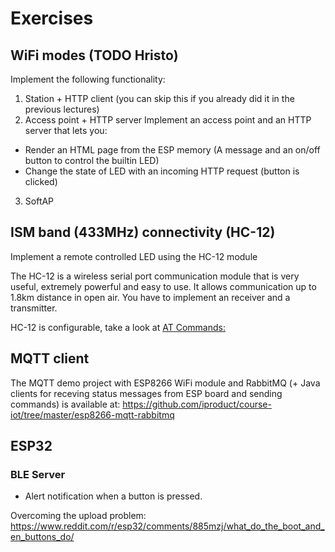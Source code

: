 # Exercises

## WiFi modes (TODO Hristo)
Implement the following functionality:
1. Station + HTTP client (you can skip this if you already did it in the previous lectures)
2. Access point + HTTP server
Implement an access point and an HTTP server that lets you:
* Render an HTML page from the ESP memory (A message and an on/off button to control the builtin LED)
* Change the state of LED with an incoming HTTP request (button is clicked)
3. SoftAP

## ISM band (433MHz) connectivity (HC-12)
Implement a remote controlled LED using the HC-12 module

The HC-12 is a wireless serial port communication module that is very useful, extremely powerful and easy to use. It allows communication up to 1.8km distance in open air.
You have to implement an receiver and a transmitter.

HC-12 is configurable, take a look at [AT Commands:](https://howtomechatronics.com/tutorials/arduino/arduino-and-hc-12-long-range-wireless-communication-module)

## MQTT client
The MQTT demo project with ESP8266 WiFi module and RabbitMQ (+ Java clients for receving status messages from ESP board and sending commands)
is available at: https://github.com/iproduct/course-iot/tree/master/esp8266-mqtt-rabbitmq


## ESP32
### BLE Server
- Alert notification when a button is pressed. 

Overcoming the upload problem: https://www.reddit.com/r/esp32/comments/885mzj/what_do_the_boot_and_en_buttons_do/
